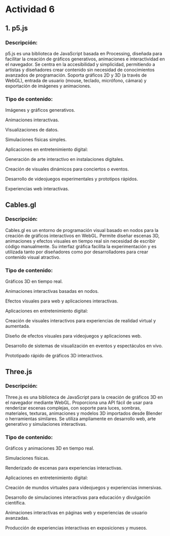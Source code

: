 # Actividad 6

## 1. p5.js

### Descripción:

p5.js es una biblioteca de JavaScript basada en Processing, diseñada para facilitar la creación de gráficos generativos, animaciones e interactividad en el navegador. Se centra en la accesibilidad y simplicidad, permitiendo a artistas y diseñadores crear contenido sin necesidad de conocimientos avanzados de programación. Soporta gráficos 2D y 3D (a través de WebGL), entrada de usuario (mouse, teclado, micrófono, cámara) y exportación de imágenes y animaciones.

### Tipo de contenido:

Imágenes y gráficos generativos.

Animaciones interactivas.

Visualizaciones de datos.

Simulaciones físicas simples.

Aplicaciones en entretenimiento digital:

Generación de arte interactivo en instalaciones digitales.

Creación de visuales dinámicos para conciertos o eventos.

Desarrollo de videojuegos experimentales y prototipos rápidos.

Experiencias web interactivas.

## Cables.gl

### Descripción:

Cables.gl es un entorno de programación visual basado en nodos para la creación de gráficos interactivos en WebGL. Permite diseñar escenas 3D, animaciones y efectos visuales en tiempo real sin necesidad de escribir código manualmente. Su interfaz gráfica facilita la experimentación y es utilizada tanto por diseñadores como por desarrolladores para crear contenido visual atractivo.

### Tipo de contenido:

Gráficos 3D en tiempo real.

Animaciones interactivas basadas en nodos.

Efectos visuales para web y aplicaciones interactivas.

Aplicaciones en entretenimiento digital:

Creación de visuales interactivos para experiencias de realidad virtual y aumentada.

Diseño de efectos visuales para videojuegos y aplicaciones web.

Desarrollo de sistemas de visualización en eventos y espectáculos en vivo.

Prototipado rápido de gráficos 3D interactivos.

## Three.js

### Descripción:

Three.js es una biblioteca de JavaScript para la creación de gráficos 3D en el navegador mediante WebGL. Proporciona una API fácil de usar para renderizar escenas complejas, con soporte para luces, sombras, materiales, texturas, animaciones y modelos 3D importados desde Blender o herramientas similares. Se utiliza ampliamente en desarrollo web, arte generativo y simulaciones interactivas.

### Tipo de contenido:

Gráficos y animaciones 3D en tiempo real.

Simulaciones físicas.

Renderizado de escenas para experiencias interactivas.

Aplicaciones en entretenimiento digital:

Creación de mundos virtuales para videojuegos y experiencias inmersivas.

Desarrollo de simulaciones interactivas para educación y divulgación científica.

Animaciones interactivas en páginas web y experiencias de usuario avanzadas.

Producción de experiencias interactivas en exposiciones y museos.
